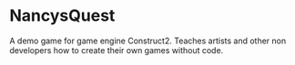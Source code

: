 # NancysQuest
A demo game for game engine Construct2. Teaches artists and other non developers how to create their own games without code. 
